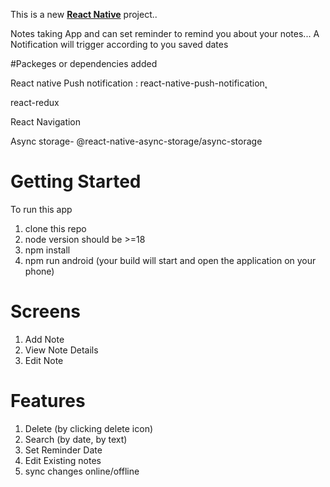 This is a new [**React Native**](https://reactnative.dev) project..


Notes taking App and can set reminder to remind you about your notes... A Notification will trigger according to you saved dates


#Packeges or dependencies added


React native Push notification :  react-native-push-notification̨

react-redux

React Navigation

Async storage- @react-native-async-storage/async-storage

# Getting Started 
To run this app

1. clone this repo
2. node version should be >=18
3. npm install
4. npm run android (your build will start and open the application on your phone)

# Screens
1. Add Note
2. View Note Details
3. Edit Note

# Features
1. Delete (by clicking delete icon)
2. Search (by date, by text)
3. Set Reminder Date
4. Edit Existing notes
5. sync changes online/offline 

   
